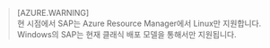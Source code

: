 
> [AZURE.WARNING]  
현 시점에서 SAP는 Azure Resource Manager에서 Linux만 지원합니다. Windows의 SAP는 현재 클래식 배포 모델을 통해서만 지원됩니다.
